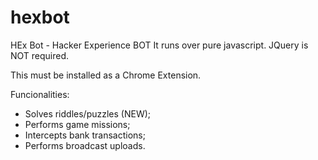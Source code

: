 # hexbot
HEx Bot - Hacker Experience BOT It runs over pure javascript. JQuery is NOT required.

This must be installed as a Chrome Extension.

Funcionalities:
* Solves riddles/puzzles (NEW);
* Performs game missions;
* Intercepts bank transactions;
* Performs broadcast uploads.






